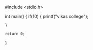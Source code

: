 
#include <stdio.h>

int main()
{
     if(10)
    {
        printf("vikas college");
      
    }

    return 0;
}
